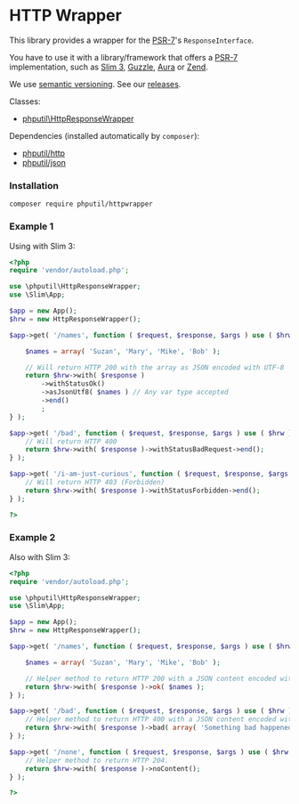 # HTTP Wrapper

This library provides a wrapper for the 
[PSR-7](http://www.php-fig.org/psr/psr-7/)'s `ResponseInterface`.
 
You have to use it with a library/framework that offers
a [PSR-7](http://www.php-fig.org/psr/psr-7/) implementation,
such as [Slim 3](http://www.slimframework.com/), 
[Guzzle](http://guzzlephp.org/), 
[Aura](https://github.com/auraphp/Aura.Router/tree/3.x#aurarouter) or 
[Zend](https://github.com/zendframework/zend-diactoros).

We use [semantic versioning](http://semver.org/). See our [releases](https://github.com/thiagodp/httpwrapper/releases).

Classes:

* [phputil\HttpResponseWrapper](https://github.com/thiagodp/httpwrapper/blob/master/lib/HttpResponseWrapper.php)

Dependencies (installed automatically by `composer`):

* [phputil/http](https://github.com/thiagodp/http)
* [phputil/json](https://github.com/thiagodp/json)

### Installation

```command
composer require phputil/httpwrapper
```

### Example 1

Using with Slim 3:

```php
<?php
require 'vendor/autoload.php';

use \phputil\HttpResponseWrapper;
use \Slim\App;

$app = new App();
$hrw = new HttpResponseWrapper();

$app->get( '/names', function ( $request, $response, $args ) use ( $hrw ) {

	$names = array( 'Suzan', 'Mary', 'Mike', 'Bob' );

	// Will return HTTP 200 with the array as JSON encoded with UTF-8
	return $hrw->with( $response )
		->withStatusOk()
		->asJsonUtf8( $names ) // Any var type accepted
		->end()
		;
} );

$app->get( '/bad', function ( $request, $response, $args ) use ( $hrw ) {
	// Will return HTTP 400
	return $hrw->with( $response )->withStatusBadRequest->end();
} );

$app->get( '/i-am-just-curious', function ( $request, $response, $args ) use ( $hrw ) {
	// Will return HTTP 403 (Forbidden)
	return $hrw->with( $response )->withStatusForbidden->end();
} );

?>
```

### Example 2

Also with Slim 3:

```php
<?php
require 'vendor/autoload.php';

use \phputil\HttpResponseWrapper;
use \Slim\App;

$app = new App();
$hrw = new HttpResponseWrapper();

$app->get( '/names', function ( $request, $response, $args ) use ( $hrw ) {

	$names = array( 'Suzan', 'Mary', 'Mike', 'Bob' );

	// Helper method to return HTTP 200 with a JSON content encoded with UTF-8.
	return $hrw->with( $response )->ok( $names );
} );

$app->get( '/bad', function ( $request, $response, $args ) use ( $hrw ) {
	// Helper method to return HTTP 400 with a JSON content encoded with UTF-8.
	return $hrw->with( $response )->bad( array( 'Something bad happened' ) );
} );

$app->get( '/none', function ( $request, $response, $args ) use ( $hrw ) {
	// Helper method to return HTTP 204.
	return $hrw->with( $response )->noContent();
} );

?>
```

